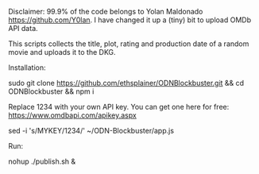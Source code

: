 Disclaimer: 99.9% of the code belongs to Yolan Maldonado https://github.com/Y0lan. I have changed it up a (tiny) bit to upload OMDb API data.





This scripts collects the title, plot, rating and production date of a random movie and uploads it to the DKG.


Installation:

sudo git clone https://github.com/ethsplainer/ODNBlockbuster.git && cd ODNBlockbuster && npm i

Replace 1234 with your own API key. You can get one here for free: https://www.omdbapi.com/apikey.aspx

sed -i 's/MYKEY/1234/' ~/ODN-Blockbuster/app.js


Run:

nohup ./publish.sh &



